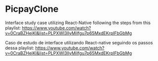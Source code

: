 # PicpayClone
Interface study case utilizing React-Native following the steps from this playlist: https://www.youtube.com/watch?v=0CraBZHejKI&list=PLPXWI3llyMiIfgu7p65MxdEKrplFbGbMg

Caso de estudo de interface utilizando React-native seguindo os passos dessa playlist: https://www.youtube.com/watch?v=0CraBZHejKI&list=PLPXWI3llyMiIfgu7p65MxdEKrplFbGbMg
